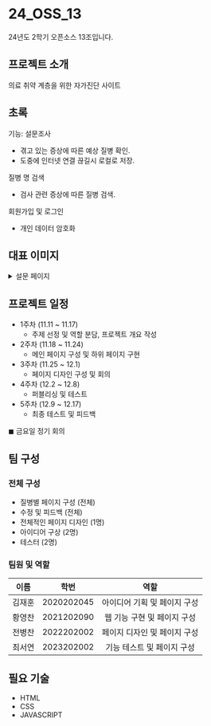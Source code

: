 # 24_OSS_13
24년도 2학기 오픈소스 13조입니다.

## 프로젝트 소개
의료 취약 계층을 위한 자가진단 사이트



## 초록

기능:
  설문조사
  - 겪고 있는 증상에 따른 예상 질병 확인.
  - 도중에 인터넷 연결 끊길시 로컬로 저장.

  질병 명 검색
  - 검사 관련 증상에 따른 질병 검색. 
  
  회원가입 및 로그인
  - 개인 데이터 암호화


## 대표 이미지
<details>
<summary>설문 페이지</summary>

![image](https://github.com/user-attachments/assets/f5b91a2a-690c-45e6-a071-df33087726b2)

</details>
  
## 프로젝트 일정
- 1주차 (11.11 ~ 11.17)
  - 주제 선정 및 역할 분담, 프로젝트 개요 작성
- 2주차 (11.18 ~ 11.24)
  - 메인 페이지 구성 및 하위 페이지 구현
- 3주차 (11.25 ~ 12.1)
  - 페이지 디자인 구성 및 회의
- 4주차 (12.2 ~ 12.8)
  - 퍼블리싱 및 테스트
- 5주차 (12.9 ~ 12.17)
  - 최종 테스트 및 피드백

◼ 금요일 정기 회의

## 팀 구성
### 전체 구성
   - 질병별 페이지 구성 (전체)
   - 수정 및 피드백 (전체)
   - 전체적인 페이지 디자인 (1명)
   - 아이디어 구상 (2명)
   - 테스터 (2명)
### 팀원 및 역할

| 이름 | 학번 | 역할 |
|:-----------------:|:-----------------:|:-----------------:|
| 김재훈    | 2020202045    | 아이디어 기획 및 페이지 구성   |
| 황영찬    | 2021202090    | 웹 기능 구현 및 페이지 구성    |
| 전병찬    | 2022202002    | 페이지 디자인 및 페이지 구성   |
| 최서연    | 2023202002    | 기능 테스트 및 페이지 구성     |






## 필요 기술
- HTML
- CSS
- JAVASCRIPT



##



